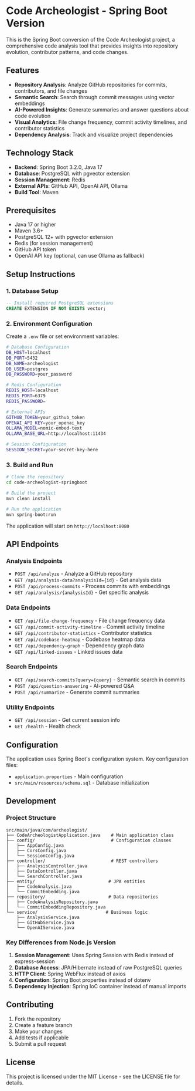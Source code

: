 # Code Archeologist - Spring Boot Version

This is the Spring Boot conversion of the Code Archeologist project, a comprehensive code analysis tool that provides insights into repository evolution, contributor patterns, and code changes.

## Features

- **Repository Analysis**: Analyze GitHub repositories for commits, contributors, and file changes
- **Semantic Search**: Search through commit messages using vector embeddings
- **AI-Powered Insights**: Generate summaries and answer questions about code evolution
- **Visual Analytics**: File change frequency, commit activity timelines, and contributor statistics
- **Dependency Analysis**: Track and visualize project dependencies

## Technology Stack

- **Backend**: Spring Boot 3.2.0, Java 17
- **Database**: PostgreSQL with pgvector extension
- **Session Management**: Redis
- **External APIs**: GitHub API, OpenAI API, Ollama
- **Build Tool**: Maven

## Prerequisites

- Java 17 or higher
- Maven 3.6+
- PostgreSQL 12+ with pgvector extension
- Redis (for session management)
- GitHub API token
- OpenAI API key (optional, can use Ollama as fallback)

## Setup Instructions

### 1. Database Setup

```sql
-- Install required PostgreSQL extensions
CREATE EXTENSION IF NOT EXISTS vector;
```

### 2. Environment Configuration

Create a `.env` file or set environment variables:

```bash
# Database Configuration
DB_HOST=localhost
DB_PORT=5432
DB_NAME=archeologist
DB_USER=postgres
DB_PASSWORD=your_password

# Redis Configuration
REDIS_HOST=localhost
REDIS_PORT=6379
REDIS_PASSWORD=

# External APIs
GITHUB_TOKEN=your_github_token
OPENAI_API_KEY=your_openai_key
OLLAMA_MODEL=nomic-embed-text
OLLAMA_BASE_URL=http://localhost:11434

# Session Configuration
SESSION_SECRET=your-secret-key-here
```

### 3. Build and Run

```bash
# Clone the repository
cd code-archeologist-springboot

# Build the project
mvn clean install

# Run the application
mvn spring-boot:run
```

The application will start on `http://localhost:8080`

## API Endpoints

### Analysis Endpoints
- `POST /api/analyze` - Analyze a GitHub repository
- `GET /api/analysis-data?analysisId={id}` - Get analysis data
- `POST /api/process-commits` - Process commits with embeddings
- `GET /api/analysis/{analysisId}` - Get specific analysis

### Data Endpoints
- `GET /api/file-change-frequency` - File change frequency data
- `GET /api/commit-activity-timeline` - Commit activity timeline
- `GET /api/contributor-statistics` - Contributor statistics
- `GET /api/codebase-heatmap` - Codebase heatmap data
- `GET /api/dependency-graph` - Dependency graph data
- `GET /api/linked-issues` - Linked issues data

### Search Endpoints
- `GET /api/search-commits?query={query}` - Semantic search in commits
- `POST /api/question-answering` - AI-powered Q&A
- `POST /api/summarize` - Generate commit summaries

### Utility Endpoints
- `GET /api/session` - Get current session info
- `GET /health` - Health check

## Configuration

The application uses Spring Boot's configuration system. Key configuration files:

- `application.properties` - Main configuration
- `src/main/resources/schema.sql` - Database initialization

## Development

### Project Structure

```
src/main/java/com/archeologist/
├── CodeArcheologistApplication.java    # Main application class
├── config/                             # Configuration classes
│   ├── AppConfig.java
│   ├── CorsConfig.java
│   └── SessionConfig.java
├── controller/                         # REST controllers
│   ├── AnalysisController.java
│   ├── DataController.java
│   └── SearchController.java
├── entity/                            # JPA entities
│   ├── CodeAnalysis.java
│   └── CommitEmbedding.java
├── repository/                        # Data repositories
│   ├── CodeAnalysisRepository.java
│   └── CommitEmbeddingRepository.java
└── service/                          # Business logic
    ├── AnalysisService.java
    ├── GitHubService.java
    └── OpenAIService.java
```

### Key Differences from Node.js Version

1. **Session Management**: Uses Spring Session with Redis instead of express-session
2. **Database Access**: JPA/Hibernate instead of raw PostgreSQL queries
3. **HTTP Client**: Spring WebFlux instead of axios
4. **Configuration**: Spring Boot properties instead of dotenv
5. **Dependency Injection**: Spring IoC container instead of manual imports

## Contributing

1. Fork the repository
2. Create a feature branch
3. Make your changes
4. Add tests if applicable
5. Submit a pull request

## License

This project is licensed under the MIT License - see the LICENSE file for details.
